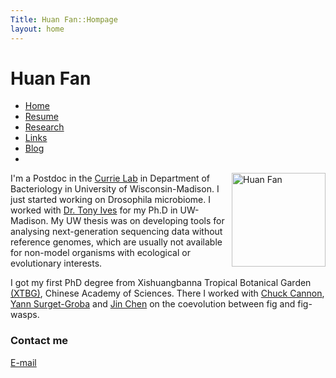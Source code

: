 ```yaml
---
Title: Huan Fan::Hompage
layout: home
---
```



  
  <h1 class="sitename">Huan Fan</h1>
  <ul class="nav pills">
  <li class="active"><a href="/"><i class="fa fa-home fa-fw"></i> Home</a></li>
  <li><a href="resume.html" title="Curriculumn Vitae"><i class="fa fa-book fa-fw"></i> Resume</a></li>
  <li><a href="research.html" title="Research"><i class="fa fa-flask fa-fw"></i> Research</a></li>
  <li><a href="links.html" title="Useful links"><i class="fa fa-suitcase fa-fw"></i> Links</a></li>
  <li><a href="/en/"><i class="fa fa-sitemap fa-fw"></i> Blog</a></li>
  <li><a href="README.html"><i class="fa fa-info-circle fa-fw"></i> </a></li>
</ul>


<img src="https://media.microbialsciences.wisc.edu/people/bact/hfan.jpg" height="150" title="Huan Fan" align="right">

I'm a Postdoc in the [Currie Lab](https://currielab.wisc.edu/index.php) in Department of Bacteriology in University of Wisconsin-Madison. I just started working on Drosophila microbiome. I worked with [Dr. Tony Ives](http://www.zoology.wisc.edu/faculty/ive/ive.html) for my Ph.D in UW-Madison. My UW thesis was on developing tools for analysing next-generation sequencing data without reference genomes, which are usually not available for non-model organisms with ecological or evolutionary interests. 

I got my first PhD degree from Xishuangbanna Tropical Botanical Garden [(XTBG)](http://english.xtbg.cas.cn/), Chinese Academy of Sciences. There I worked with [Chuck Cannon](http://www.ecologicalevolution.org/), [Yann Surget-Groba](http://www.surget-groba.ch/start.php) and [Jin Chen](http://eepai.groups.xtbg.cn/) on the coevolution between fig and fig-wasps.


### Contact me
<a href="mailto: hfan22@wisc.edu"><i class="fa fa-envelope"></i> E-mail</a>    

